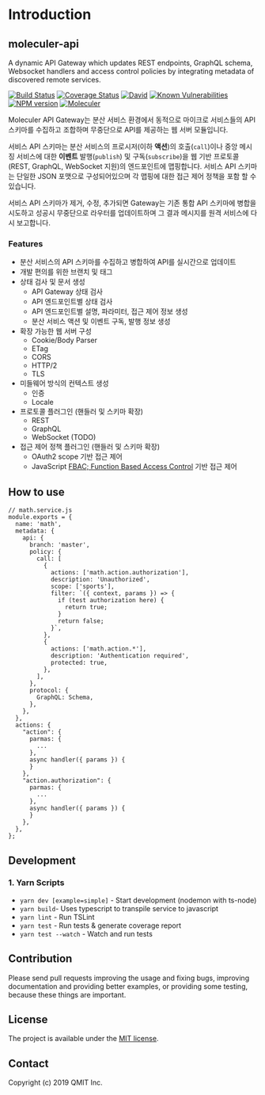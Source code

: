# Introduction

## moleculer-api

A dynamic API Gateway which updates REST endpoints, GraphQL schema, Websocket handlers and access control policies by integrating metadata of discovered remote services.

[![Build Status](https://travis-ci.org/qmit-pro/moleculer-api.svg?branch=master)](https://travis-ci.org/qmit-pro/moleculer-api) [![Coverage Status](https://coveralls.io/repos/github/qmit-pro/moleculer-api/badge.svg?branch=master)](https://coveralls.io/github/qmit-pro/moleculer-api?branch=master) [![David](https://img.shields.io/david/qmit-pro/moleculer-api.svg)](https://david-dm.org/qmit-pro/moleculer-api) [![Known Vulnerabilities](https://snyk.io/test/github/qmit-pro/moleculer-api/badge.svg)](https://snyk.io/test/github/qmit-pro/moleculer-api) [![NPM version](https://img.shields.io/npm/v/moleculer-api.svg)](https://www.npmjs.com/package/moleculer-api) [![Moleculer](https://badgen.net/badge/Powered%20by/Moleculer/0e83cd)](https://moleculer.services)

Moleculer API Gateway는 분산 서비스 환경에서 동적으로 마이크로 서비스들의 API 스키마를 수집하고 조합하며 무중단으로 API를 제공하는 웹 서버 모듈입니다.

서비스 API 스키마는 분산 서비스의 프로시저\(이하 **액션**\)의 호출\(`call`\)이나 중앙 메시징 서비스에 대한 **이벤트** 발행\(`publish`\) 및 구독\(`subscribe`\)을 웹 기반 프로토콜\(REST, GraphQL, WebSocket 지원\)의 엔드포인트에 맵핑합니다. 서비스 API 스키마는 단일한 JSON 포맷으로 구성되어있으며 각 맵핑에 대한 접근 제어 정책을 포함 할 수 있습니다.

서비스 API 스키마가 제거, 수정, 추가되면 Gateway는 기존 통합 API 스키마에 병합을 시도하고 성공시 무중단으로 라우터를 업데이트하며 그 결과 메시지를 원격 서비스에 다시 보고합니다.



### Features

* 분산 서비스의 API 스키마를 수집하고 병합하여 API를 실시간으로 업데이트
* 개발 편의를 위한 브랜치 및 태그
* 상태 검사 및 문서 생성
  * API Gateway 상태 검사
  * API 엔드포인트별 상태 검사
  * API 엔드포인트별 설명, 파라미터, 접근 제어 정보 생성
  * 분산 서비스 액션 및 이벤트 구독, 발행 정보 생성
* 확장 가능한 웹 서버 구성
  * Cookie/Body Parser
  * ETag
  * CORS
  * HTTP/2
  * TLS
* 미들웨어 방식의 컨텍스트 생성
  * 인증
  * Locale
* 프로토콜 플러그인 \(핸들러 및 스키마 확장\)
  * REST
  * GraphQL
  * WebSocket \(TODO\)
* 접근 제어 정책 플러그인 \(핸들러 및 스키마 확장\)
  * OAuth2 scope 기반 접근 제어
  * JavaScript [FBAC; Function Based Access Control](https://arxiv.org/abs/1609.04514) 기반 접근 제어

## How to use

```
// math.service.js
module.exports = {
  name: 'math',
  metadata: {
    api: {
      branch: 'master',
      policy: {
        call: [
          {
            actions: ['math.action.authorization'],
            description: 'Unauthorized',
            scope: ['sports'],
            filter: `({ context, params }) => {
              if (test authorization here) {
                return true;
              }
              return false;
            }`,
          },
          {
            actions: ['math.action.*'],
            description: 'Authentication required',
            protected: true,
          },
        ],
      },
      protocol: {
        GraphQL: Schema,
      },
    },
  },
  actions: {
    "action": {
      parmas: {
        ...
      },
      async handler({ params }) {
      }
    },
    "action.authorization": {
      parmas: {
        ...
      },
      async handler({ params }) {
      }
    },
  },
};

```







## Development

### 1. Yarn Scripts

* `yarn dev [example=simple]` - Start development \(nodemon with ts-node\)
* `yarn build`- Uses typescript to transpile service to javascript
* `yarn lint` - Run TSLint
* `yarn test` - Run tests & generate coverage report
* `yarn test --watch` - Watch and run tests

## Contribution

Please send pull requests improving the usage and fixing bugs, improving documentation and providing better examples, or providing some testing, because these things are important.

## License

The project is available under the [MIT license](https://tldrlegal.com/license/mit-license).

## Contact

Copyright \(c\) 2019 QMIT Inc.

